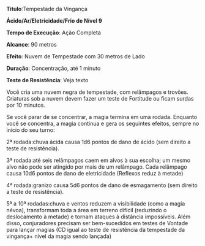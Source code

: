**Titulo**:Tempestade da Vingança

**Ácido/Ar/Eletricidade/Frio de Nível 9**

**Tempo de Execução**: Ação Completa

**Alcance**: 90 metros

**Efeito**: Nuvem de Tempestade com 30 metros de Lado

**Duração**: Concentração, até 1 minuto

**Teste de Resistência**: Veja texto

Você cria uma nuvem negra de tempestade, com relâmpagos e trovões. Criaturas sob a nuvem devem fazer um teste de Fortitude ou ficam surdas por 10 minutos.

Se você parar de se concentrar, a magia termina em uma rodada. Enquanto você se concentra, a magia continua e gera os seguintes efeitos, sempre no início do seu turno:

2ª rodada:chuva ácida causa 1d6 pontos de dano de ácido (sem direito a teste de resistência).

3ª rodada:até seis relâmpagos caem em alvos à sua escolha; um mesmo alvo não pode ser atingido por mais de um relâmpago. Cada relâmpago causa 10d6 pontos de dano de eletricidade (Reflexos reduz à metade)

4ª rodada:granizo causa 5d6 pontos de dano de esmagamento (sem direito a teste de resistência).

5ª a 10ª rodadas:chuva e ventos reduzem a visibilidade (como a magia névoa), transformam toda a área em terreno difícil (reduzindo o deslocamento à metade) e tornam ataques à distância impossíveis. 
Além disso, conjuradores precisam ser bem-sucedidos em testes de Vontade para lançar magias (CD igual ao teste de resistência da tempestade da vingança+ nível da magia sendo lançada)
